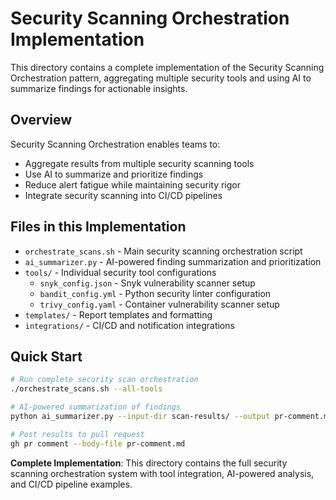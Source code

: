 # Security Scanning Orchestration Implementation

This directory contains a complete implementation of the Security Scanning Orchestration pattern, aggregating multiple security tools and using AI to summarize findings for actionable insights.

## Overview

Security Scanning Orchestration enables teams to:
- Aggregate results from multiple security scanning tools
- Use AI to summarize and prioritize findings
- Reduce alert fatigue while maintaining security rigor
- Integrate security scanning into CI/CD pipelines

## Files in this Implementation

- `orchestrate_scans.sh` - Main security scanning orchestration script
- `ai_summarizer.py` - AI-powered finding summarization and prioritization
- `tools/` - Individual security tool configurations
  - `snyk_config.json` - Snyk vulnerability scanner setup
  - `bandit_config.yml` - Python security linter configuration
  - `trivy_config.yaml` - Container vulnerability scanner setup
- `templates/` - Report templates and formatting
- `integrations/` - CI/CD and notification integrations

## Quick Start

```bash
# Run complete security scan orchestration
./orchestrate_scans.sh --all-tools

# AI-powered summarization of findings
python ai_summarizer.py --input-dir scan-results/ --output pr-comment.md

# Post results to pull request
gh pr comment --body-file pr-comment.md
```

**Complete Implementation**: This directory contains the full security scanning orchestration system with tool integration, AI-powered analysis, and CI/CD pipeline examples.